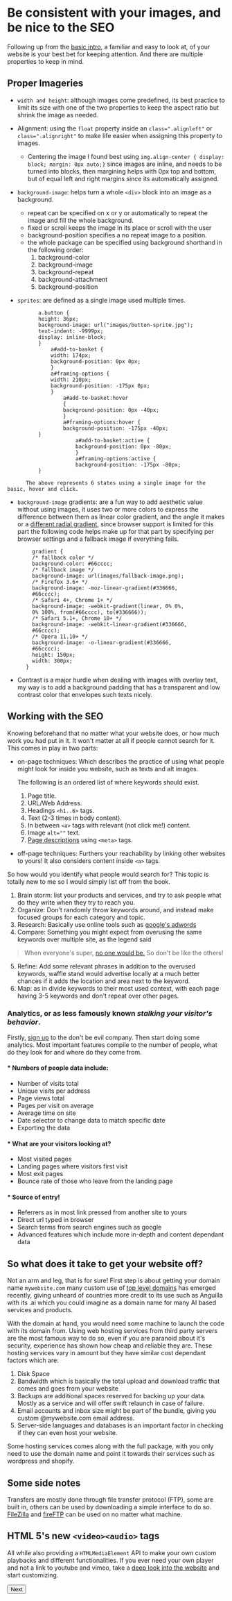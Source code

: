 # Be consistent with your images, and be nice to the SEO

Following up from the [basic intro](https://abukhalil95.github.io/reading-notes/class-05), a familiar and easy to look at, of your website is your best bet for keeping attention. And there are multiple properties to keep in mind.

## Proper Imageries

* `width and height`: although images come predefined, its best practice to limit its size with one of the two properties to keep the aspect ratio but shrink the image as needed.
* Alignment: using the `float` property inside an `class=".alignleft"` or `class=".alignright"` to make life easier when assigning this property to images.
    * Centering the image I found best using `img.align-center { display: block; margin: 0px auto;}` since images are inline, and needs to be turned into blocks, then margining helps with 0px top and bottom, but of equal left and right margins since its automatically assigned.
* `background-image`: helps turn a whole `<div>` block into an image as a background.
    * repeat can be specified on x or y or automatically to repeat the image and fill the whole background.
    * fixed or scroll keeps the image in its place or scroll with the user
    * background-position specifies a no repeat image to a position.
    * the whole package can be specified using background shorthand in the following order: 
        1. background-color
        2. background-image
        3. background-repeat
        4. background-attachment
        5. background-position

* `sprites`: are defined as a single image used multiple times.

```
          a.button {
          height: 36px;
          background-image: url("images/button-sprite.jpg");
          text-indent: -9999px;
          display: inline-block;
          }
              a#add-to-basket {
              width: 174px;
              background-position: 0px 0px;
              }
              a#framing-options {
              width: 210px;
              background-position: -175px 0px;
              }
                  a#add-to-basket:hover 
                  {
                  background-position: 0px -40px;
                  }
                  a#framing-options:hover {
                  background-position: -175px -40px;
          }
                      a#add-to-basket:active {
                      background-position: 0px -80px;
                      }
                      a#framing-options:active {
                      background-position: -175px -80px;
          }
```

          The above represents 6 states using a single image for the basic, hover and click.

* `background-image` gradients: are a fun way to add aesthetic value without using images, it uses two or more colors to express the difference between them as linear color gradient, and the angle it makes or a [different radial gradient](https://cssgradient.io/), since browser support is limited for this part the following code helps make up for that part by specifying per browser settings and a fallback image if everything fails.

```
        gradient {
        /* fallback color */
        background-color: #66cccc;
        /* fallback image */
        background-image: url(images/fallback-image.png);
        /* Firefox 3.6+ */
        background-image: -moz-linear-gradient(#336666,
        #66cccc);
        /* Safari 4+, Chrome 1+ */
        background-image: -webkit-gradient(linear, 0% 0%,
        0% 100%, from(#66cccc), to(#336666));
        /* Safari 5.1+, Chrome 10+ */
        background-image: -webkit-linear-gradient(#336666,
        #66cccc);
        /* Opera 11.10+ */
        background-image: -o-linear-gradient(#336666,
        #66cccc);
        height: 150px;
        width: 300px;
      }
```
* Contrast is a major hurdle when dealing with images with overlay text, my way is to add a background padding that has a transparent and low contrast color that envelopes such texts nicely.

## Working with the SEO

Knowing beforehand that no matter what your website does, or how much work you had put in it. It won't matter at all if people cannot search for it. This comes in play in two parts:

* on-page techniques: Which describes the practice of using what people might look for inside you website, such as texts and alt images.

    The following is an ordered list of where keywords should exist.

    1. Page title.
    2. URL/Web Address.
    3. Headings `<h1..6>` tags.
    4. Text (2-3 times in body content).
    5. In between `<a>` tags with relevant (not click me!) content.
    6. Image `alt=""` text.
    7. [Page descriptions](https://yoast.com/meta-descriptions/) using `<meta>` tags.

* off-page techniques: Furthers your reachability by linking other websites to yours! It also considers content inside `<a>` tags.

So how would you identify what people would search for? This topic is totally new to me so I would simply list off from the book.

  1. Brain storm: list your products and services, and try to ask people what do they write when they try to reach you.
  2. Organize: Don't randomly throw keywords around, and instead make focused groups for each category and topic.
  3. Research: Basically use online tools such as [google's adwords](https://adwords.google.co.uk/select/KeywordToolExternal) 
  4. Compare: Something you might expect from overusing the same keywords over multiple site, as the legend said 
> When everyone's super, [no one would be.](https://www.youtube.com/watch?v=fmSO2cz2ozQ) So don't be like the others!

  5. Refine: Add some relevant phrases in addition to the overused keywords, waffle stand would advertise locally at a much better chances if it adds the location and area next to the keyword.
  6. Map: as in divide keywords to their most used context, with each page having 3-5 keywords and don't repeat over other pages.

### Analytics, or as less famously known *stalking your visitor's behavior*.

Firstly, [sign up](http://www.google.com/analytics) to the don't be evil company. Then start doing some analytics. Most important features compile to the number of people, what do they look for and where do they come from.

#### * Numbers of people data include:
  - Number of visits total
  - Unique visits per address
  - Page views total
  - Pages per visit on average
  - Average time on site
  - Date selector to change data to match specific date
  - Exporting the data

#### * What are your visitors looking at?
  - Most visited pages
  - Landing pages where visitors first visit
  - Most exit pages
  - Bounce rate of those who leave from the landing page

#### * Source of entry!
  - Referrers as in most link pressed from another site to yours
  - Direct url typed in browser
  - Search terms from search engines such as google
  - Advanced features which include more in-depth and content dependant data

## So what does it take to get your website off?

Not an arm and leg, that is for sure! First step is about getting your domain name `mywebsite.com` many custom use of [top level domains](https://www.lifewire.com/what-does-com-mean-2483161) has emerged recently, giving unheard of countries more credit to its use such as Anguilla with its .ai which you could imagine as a domain name for many AI based services and products.

With the domain at hand, you would need some machine to launch the code with its domain from. Using web hosting services from third party servers are the most famous way to do so, even if you are paranoid about it's security, experience has shown how cheap and reliable they are. These hosting services vary in amount but they have similar cost dependant factors which are: 

  1. Disk Space
  2. Bandwidth which is basically the total upload and download traffic that comes and goes from your website
  3. Backups are additional spaces reserved for backing up your data. Mostly as a service and will offer swift relaunch in case of failure.
  4. Email accounts and inbox size might be part of the bundle, giving you custom @mywebsite.com email address.
  5. Server-side languages and databases is an important factor in checking if they can even host your website.

Some hosting services comes along with the full package, with you only need to use the domain name and point it towards their services such as wordpress and shopify.

## Some side notes

Transfers are mostly done through file transfer protocol (FTP), some are built in, others can be used by downloading a simple interface to do so. [FileZilla](filezilla-project.org) and [fireFTP](fireftp.mozdev.org) can be used on no matter what machine.

## HTML 5's new `<video><audio>` tags 

All while also providing a `HTMLMediaElement` API to make your own custom playbacks and different functionalities. If you ever need your own player and not a link to youtube and vimeo, take a [deep look into the website](https://developer.mozilla.org/en-US/docs/Learn/JavaScript/Client-side_web_APIs/Video_and_audio_APIs) and start customizing.

[<button >Next</button>](https://abukhalil95.github.io/reading-notes/class-12)